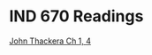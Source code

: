 # IND 670 Readings

[John Thackera Ch 1, 4](http://via.hypothes.is/http://mportis.github.io/IND670-Readings/ThackaraCh1and4.pdf)
